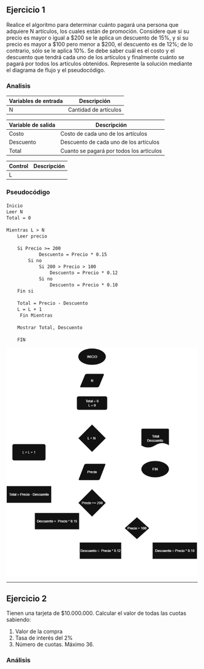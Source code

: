 ## Ejercicio 1

Realice el algoritmo para determinar cuánto pagará una persona que adquiere N artículos, los cuales están de promoción. Considere que si su precio es mayor o igual a $200 se le aplica un descuento de 15%, y si su precio es mayor a $100 pero menor a $200, el descuento es de 12%; de lo contrario, sólo se le aplica 10%. Se debe saber cuál es el costo y el descuento que tendrá cada uno de los artículos y finalmente cuánto se pagará por todos los artículos obtenidos. Represente la solución mediante el diagrama de flujo y el pseudocódigo.

### Analisis

| Variables de entrada| Descripción |
|---------------------|-------------|
| N | Cantidad de artículos  |

| Variable de salida | Descripción |
|--------------------|-------------|
| Costo | Costo de cada uno de los artículos |
| Descuento | Descuento de cada uno de los artículos |
| Total | Cuanto se pagará por todos los artículos |

| Control | Descripción |
|------------|-------------|
| L |  |

### Pseudocódigo

```
Inicio
Leer N
Total = 0

Mientras L > N
    Leer precio

    Si Precio >= 200 
            Descuento = Precio * 0.15
        Si no
            Si 200 > Precio > 100 
                Descuento = Precio * 0.12
            Si no
                Descuento = Precio * 0.10
    Fin si
    
    Total = Precio - Descuento
    L = L + 1
     Fin Mientras

    Mostrar Total, Descuento

    FIN
```

![Diagrama de flujo](TareaBucle1.png)

---

## Ejercicio 2

Tienen una tarjeta de $10.000.000. Calcular el valor de todas las cuotas sabiendo:
1. Valor de la compra
2. Tasa de interés del 2%
3. Número de cuotas. Máximo 36. 

### Análisis


 